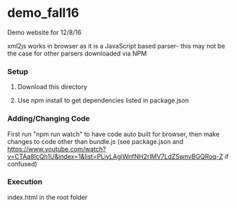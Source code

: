 # demo_fall16
Demo website for 12/8/16

xml2js works in browser as it is a JavaScript based parser- this may not be the case for other parsers downloaded via NPM

### Setup
1) Download this directory 

2) Use npm install to get dependencies listed in package.json

### Adding/Changing Code
First run "npm run watch" to have code auto built for browser, then make changes to code other than bundle.js
(see package.json and https://www.youtube.com/watch?v=CTAa8IcQh1U&index=1&list=PLiyLAgiWnfNH2rlMV7LdZSwnvBGQRoq-Z if confused)

### Execution 
 index.html in the root folder
